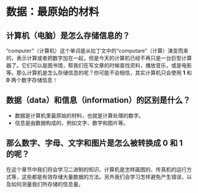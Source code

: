 # 数据：最原始的材料
## 计算机（电脑）是怎么存储信息的？
“computer”（计算机）这个单词是从拉丁文中的“computare”（计算）演变而来的，表示计算或者把数字加在一起，但是今天的计算机已经不再只是一台巨型计算器了。它们可以是图书馆，帮我们在写文章的时候查找资料，播放音乐，或是电影等。那么计算机是怎么存储信息的呢？你可能不会相信，其实计算机只会使用 **1** 和 **0** 两个数字存储信息！

## 数据（data）和信息（information）的区别是什么？
- 数据是计算机里最原始的材料，也就是计算处理的数字。
- 信息是由数据构成的，例如文字、数字和图片等。

## 那么数字、字母、文字和图片是怎么被转换成 **0** 和 **1** 的呢？
在这个章节中我们将会学习二进制的知识、计算机是怎样画图的、传真机的运行方式等，这些都是有效存储大量数据的方法。另外我们会学习怎样避免产生错误，以及如何测量我们所存储的信息量。

